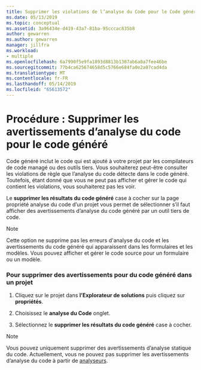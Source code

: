 ```yaml
---
title: Supprimer les violations de l’analyse du Code pour le Code généré
ms.date: 05/13/2019
ms.topic: conceptual
ms.assetid: 3a96434e-d419-43a7-81ba-95cccac835b8
author: gewarren
ms.author: gewarren
manager: jillfra
ms.workload:
- multiple
ms.openlocfilehash: 6a7990f5e9fa1893d8813b1307ab6a0a7fee46be
ms.sourcegitcommit: 77b4ca625674658d5c5766e684fa0e2a07cad4da
ms.translationtype: MT
ms.contentlocale: fr-FR
ms.lasthandoff: 05/14/2019
ms.locfileid: "65613572"
---
```

# <a name="how-to-suppress-code-analysis-warnings-for-generated-code"></a>Procédure : Supprimer les avertissements d’analyse du code pour le code généré

Code généré inclut le code qui est ajouté à votre projet par les compilateurs de code managé ou des outils tiers. Vous souhaiterez peut-être consulter les violations de règle que l’analyse du code détecte dans le code généré. Toutefois, étant donné que vous ne peut pas afficher et gérer le code qui contient les violations, vous souhaiterez pas les voir.

Le **supprimer les résultats du code généré** case à cocher sur la page propriété analyse du code d’un projet vous permet de sélectionner s’il faut afficher des avertissements d’analyse du code généré par un outil tiers de code.

> [!NOTE]
> Cette option ne supprime pas les erreurs d'analyse du code et les avertissements du code généré qui apparaissent dans les formulaires et les modèles. Vous pouvez afficher et gérer le code source pour un formulaire ou un modèle.

### <a name="to-suppress-warnings-for-generated-code-in-a-project"></a>Pour supprimer des avertissements pour du code généré dans un projet

1. Cliquez sur le projet dans **l’Explorateur de solutions** puis cliquez sur **propriétés**.

2. Choisissez le **analyse du Code** onglet.

3. Sélectionnez le **supprimer les résultats du code généré** case à cocher.

> [!NOTE]
> Vous pouvez uniquement supprimer des avertissements d’analyse statique du code. Actuellement, vous ne pouvez pas supprimer les avertissements d’analyse du code à partir de [analyseurs](roslyn-analyzers-overview.md).